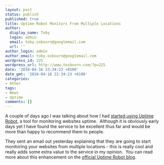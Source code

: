 ```yaml
---
layout: post
status: publish
published: true
title: Uptime Robot Monitors From Multiple Locations
author:
  display_name: Toby
  login: admin
  email: toby.osbourn@googlemail.com
  url: ''
author_login: admin
author_email: toby.osbourn@googlemail.com
wordpress_id: 225
wordpress_url: http://www.tosbourn.com/?p=225
date: '2010-04-16 23:34:23 +0100'
date_gmt: '2010-04-16 22:34:23 +0100'
categories:
- Other
tags:
- News
- Uptime
comments: []
---
```

<p>A couple of days ago I was talking about how I had <a href="http://www.tosbourn.com/2010/04/web-stuff/uptime-robot/">started using Uptime Robot</a>, a tool for monitoring websites uptime.  Although it is obviously early days yet I have found the service to be excellent thus far and would be more than happy to recommend them to people.</p>
<p>They sent an email out yesterday explaining that they are going to start monitoring your websites from multiple locations - this is really cool and really adds some extra value to the service in my opinion.  You can read more about this enhancement on the <a href="http://blog.uptimerobot.com/multi-location-monitoring-and-new-ips/">official Uptime Robot blog</a>.</p>
